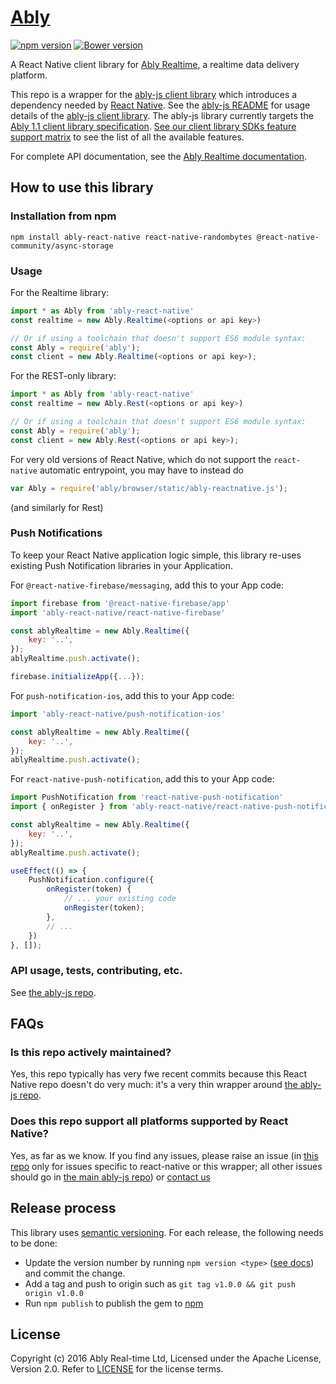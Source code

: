 # [Ably](https://www.ably.io)

[![npm version](https://badge.fury.io/js/ably.svg)](https://badge.fury.io/js/ably)
[![Bower version](https://badge.fury.io/bo/ably.svg)](https://badge.fury.io/bo/ably)

A React Native client library for [Ably Realtime](https://www.ably.io), a realtime data delivery platform.

This repo is a wrapper for the [ably-js client library](https://github.com/ably/ably-js) which introduces a dependency needed by [React Native](https://facebook.github.io/react-native/). See the [ably-js README](https://github.com/ably/ably-js) for usage details of the [ably-js client library](https://github.com/ably/ably-js). The ably-js library currently targets the [Ably 1.1 client library specification](https://www.ably.io/documentation/client-lib-development-guide/features/). [See our client library SDKs feature support matrix](https://www.ably.io/download/sdk-feature-support-matrix) to see the list of all the available features.

For complete API documentation, see the [Ably Realtime documentation](https://www.ably.io/documentation).

## How to use this library

### Installation from npm

```
npm install ably-react-native react-native-randombytes @react-native-community/async-storage
```

### Usage

For the Realtime library:
```javascript
import * as Ably from 'ably-react-native'
const realtime = new Ably.Realtime(<options or api key>)

// Or if using a toolchain that doesn't support ES6 module syntax:
const Ably = require('ably');
const client = new Ably.Realtime(<options or api key>);
```

For the REST-only library:
```javascript
import * as Ably from 'ably-react-native'
const realtime = new Ably.Rest(<options or api key>)

// Or if using a toolchain that doesn't support ES6 module syntax:
const Ably = require('ably');
const client = new Ably.Rest(<options or api key>);
```

For very old versions of React Native, which do not support the `react-native` automatic entrypoint, you may have to instead do
```javascript
var Ably = require('ably/browser/static/ably-reactnative.js');
```
(and similarly for Rest)

### Push Notifications

To keep your React Native application logic simple, this library re-uses existing Push Notification libraries in your Application.

For `@react-native-firebase/messaging`, add this to your App code:

```js
import firebase from '@react-native-firebase/app'
import 'ably-react-native/react-native-firebase'

const ablyRealtime = new Ably.Realtime({
    key: '..',
});
ablyRealtime.push.activate();

firebase.initializeApp({...});
```

For `push-notification-ios`, add this to your App code:

```js
import 'ably-react-native/push-notification-ios'

const ablyRealtime = new Ably.Realtime({
    key: '..',
});
ablyRealtime.push.activate();
```

For `react-native-push-notification`, add this to your App code:

```js
import PushNotification from 'react-native-push-notification'
import { onRegister } from 'ably-react-native/react-native-push-notification'

const ablyRealtime = new Ably.Realtime({
    key: '..',
});
ablyRealtime.push.activate();

useEffect(() => {
    PushNotification.configure({
        onRegister(token) {
            // ... your existing code
            onRegister(token);
        },
        // ...
    })
}, []);
```

### API usage, tests, contributing, etc.

See [the ably-js repo](https://github.com/ably/ably-js).

## FAQs

### Is this repo actively maintained?

Yes, this repo typically has very fwe recent commits because this React Native repo doesn't do very much: it's a very thin wrapper around [the ably-js repo](https://github.com/ably/ably-js).

### Does this repo support all platforms supported by React Native?

Yes, as far as we know. If you find any issues, please raise an issue (in [this repo](https://github.com/ably/ably-js-react-native/issues) only for issues specific to react-native or this wrapper; all other issues should go in [the main ably-js repo](https://github.com/ably/ably-js/issues)) or [contact us](https://www.ably.io/contact)

## Release process

This library uses [semantic versioning](http://semver.org/). For each release, the following needs to be done:

* Update the version number by running `npm version <type>` ([see docs](https://docs.npmjs.com/cli/version)) and commit the change.
* Add a tag and push to origin such as `git tag v1.0.0 && git push origin v1.0.0`
* Run `npm publish` to publish the gem to [npm](https://www.npmjs.com/package/ably-react-native)

## License

Copyright (c) 2016 Ably Real-time Ltd, Licensed under the Apache License, Version 2.0.  Refer to [LICENSE](LICENSE) for the license terms.
